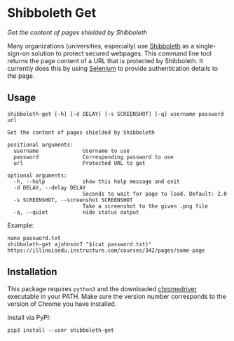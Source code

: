 # Shibboleth Get

*Get the content of pages shielded by Shibboleth*

Many organizations (universities, especially) use [Shibboleth](https://www.shibboleth.net/) as a single-sign-on solution to protect secured webpages. This command line tool returns the page content of a URL that is protected by Shibboleth. It currently does this by using [Selenium](https://www.selenium.dev/documentation/en/webdriver/) to provide authentication details to the page.

## Usage

```
shibboleth-get [-h] [-d DELAY] [-s SCREENSHOT] [-q] username password url

Get the content of pages shielded by Shibboleth

positional arguments:
  username              Username to use
  password              Corresponding password to use
  url                   Protected URL to get

optional arguments:
  -h, --help            show this help message and exit
  -d DELAY, --delay DELAY
                        Seconds to wait for page to load. Default: 2.0
  -s SCREENSHOT, --screenshot SCREENSHOT
                        Take a screenshot to the given .png file
  -q, --quiet           Hide status output
```

Example:

```
nano password.txt
shibboleth-get ajohnson7 "$(cat password.txt)" https://illinoisedu.instructure.com/courses/342/pages/some-page
```

## Installation

This package requires `python3` and the downloaded [chromedriver](https://sites.google.com/a/chromium.org/chromedriver/home) executable in your PATH. Make sure the version number corresponds to the version of Chrome you have installed.

Install via PyPI:

```
pip3 install --user shibboleth-get
```
